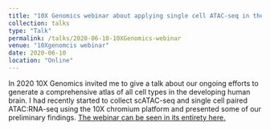 ```yaml
---
title: "10X Genomics webinar about applying single cell ATAC-seq in the developing human brain"
collection: talks
type: "Talk"
permalink: /talks/2020-06-10-10XGenomics-webinar
venue: "10Xgenomcis webinar"
date: 2020-06-10
location: "Online"
---
```


In 2020 10X Genomics invited me to give a talk about our ongoing efforts to generate a comprehensive atlas of all cell types in the developing human brain. I had recently started to collect scATAC-seq and single cell paired ATAC:RNA-seq using the 10X chromium platform and presented some of our preliminary findings. <u><a href="https://www.10xgenomics.com/videos/plud48w3nn?autoplay=true">The webinar can be seen in its entirety here</a>.</u>